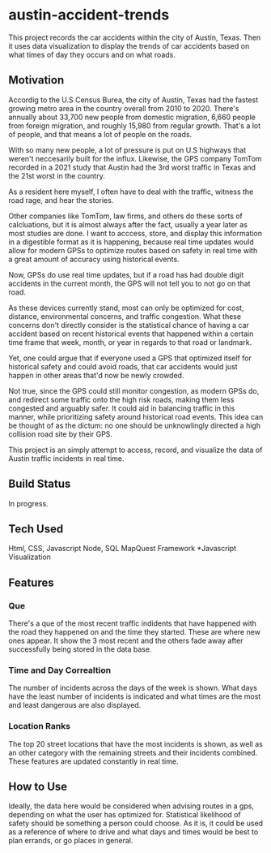 # austin-accident-trends
This project records the car accidents within the city of Austin, Texas. Then it uses data visualization to display the trends of car accidents based on what times of day they occurs and on what roads.
## Motivation
Accordig to the U.S Census Burea, the city of Austin, Texas had the fastest growing metro area in the country overall from 2010 to 2020. There's annually about 33,700 new people from domestic migration, 6,660 people from foreign migration, and roughly 15,980 from regular growth. That's a lot of people, and that means a lot of people on the roads. 

With so many new people, a lot of pressure is put on U.S highways that weren't neccesarily built for the influx. Likewise, the GPS company TomTom recorded in a 2021 study that Austin had the 3rd worst traffic in Texas and the 21st worst in the country.

As a resident here myself, I often have to deal with the traffic, witness the road rage, and hear the stories. 

Other companies like TomTom, law firms, and others do these sorts of calcluations, but it is almost always after the fact, usually a year later as most studies are done. I want to acccess, store, and display this information in a digestible format as it is happening, because real time updates would allow for modern GPSs to optimize routes based on safety in real time with a great amount of accuracy using historical events. 

Now, GPSs do use real time updates, but if a road has had double digit accidents in the current month, the GPS will not tell you to not go on that road.

As these devices currently stand, most can only be optimized for cost, distance, environmental concerns, and traffic congestion. What these concerns don't directly consider is the statistical chance of having a car accident based on recent historical events that happened within a certain time frame that week, month, or year in regards to that road or landmark.

Yet, one could argue that if everyone used a GPS that optimized itself for historical safety and could avoid roads, that car accidents would just happen in other areas that'd now be newly crowded. 

Not true, since the GPS could still monitor congestion, as modern GPSs do, and redirect some traffic onto the high risk roads, making them less congested and arguably safer. It could aid in balancing traffic in this manner, while prioritizing safety around historical road events. This idea can be thought of as the dictum: no one should be unknowlingly directed a high collision road site by their GPS. 

This project is an simply attempt to access, record, and visualize the data of Austin traffic incidents in real time. 

## Build Status 
In progress.

## Tech Used
Html, CSS, Javascript
Node, SQL
MapQuest Framework
*Javascript Visualization

## Features

### Que
There's a que of the most recent traffic indidents that have happened with the road they happened on and the time they started. These are where new ones appear. It show the 3 most recent and the others fade away after successfully being stored in the data base.

### Time and Day Correaltion
The number of incidents across the days of the week is shown. What days have the least number of incidents is indicated and what times are the most and least dangerous are also displayed.

### Location Ranks
The top 20 street locations that have the most incidents is shown, as well as an other category with the remaining streets and their incidents combined. These features are updated constantly in real time.

## How to Use
Ideally, the data here would be considered when advising routes in a gps, depending on what the user has optimized for. Statistical likelihood of safety should be something a person could choose. As it is, it could be used as a reference of where to drive and what days and times would be best to plan errands, or go places in general.



